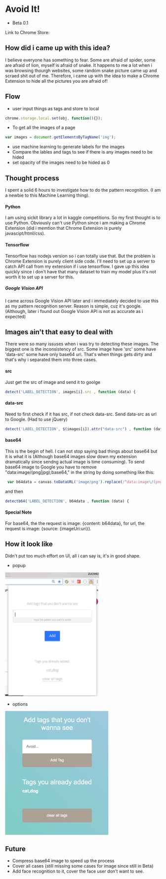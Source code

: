 # Avoid It!
* Beta 0.1

Link to Chrome Store: 

## How did i came up with this idea?
I believe everyone has something to fear. Some are afraid of spider, some are afraid of lion, myself is afraid of snake. 
It happens to me a lot when i was browsing thourgh websites, some random snake picture came up and scraed shit out of me.
Therefore, i came up with the idea to make a Chrome Extension to hide all the pictures you are afraid of!

## Flow
* user input things as tags and store to local 
```javascript
chrome.storage.local.set(obj, function(){}); 
```
* To get all the images of a page 
```javascript
var images = document.getElementsByTagName('img'); 
```
* use machine learning to generate labels for the images
* Compare the lables and tags to see if there is any images need to be hided
* set opacity of the images need to be hided as 0 

## Thought process
I spent a solid 6 hours to investigate how to do the pattern recognition. (I am a newbie to this Machine Learning thing).
#### Python
I am using sickit library a lot in kaggle competitions. So my first thought is to use Python.
Obviously can't use Python since i am making a Chrome Extension (did i memtion that Chrome Extension is purely javascipt/html/css).
#### Tensorflow
Tensorflow has nodejs version so i can totally use that. But the problem is Chrome Extension is purely client side code. I'll need to set up a server to catch API call from my extension if i use tensorflow. 
I gave up this idea quickly since i don't have that many dataset to train my model plus it's not worth it to set up a server for this.
##### Google Vision API
I came across Google Vision API later and i immediately decided to use this as my pattern recognition server.
Reason is simple, cuz it's google. (Although, later i found out Google Vision API is not as accurate as i expected)


## Images ain't that easy to deal with
There were so many issuses when i was try to detecting these images. The biggest one is the inconsistency of src. Some image have 'src' some have 'data-src' some have only base64 uri. That's when things gets dirty and that's why i separated them into three cases. 
#### src
Just get the src of image and send it to goolge
```javascript
detect('LABEL_DETECTION', images[i].src , function (data) { 
```
#### data-src
Need to first check if it has src, if not check data-src. Send data-src as url to Google. (Had to use jQuery)
```javascript
detect('LABEL_DETECTION', $(images[i]).attr("data-src") , function (data) { 
```
#### base64
This is the begin of hell. I can not stop saying bad things about base64 but it is what it is (Although base64 images slow down my extension dramatically since sendng actual image is time consuming). To send base64 image to Google you have to remove "data:image\/(png|jpg);base64," in the string by doing something like this:
```javascript
 var b64data = canvas.toDataURL('image/png').replace(/^data:image\/(png|jpg);base64,/, '');
```
and then 
```javascript
detectb64('LABEL_DETECTION', b64data , function (data) {
```
#### Special Note
For base64, the the request is image: {content: b64data}, for url, the request is image: {source: {imageUri:uri}}.

## How it look like
Didn't put too much effort on UI, all i can say is, it's in good shape.
* popup
<img src="https://github.com/zuoweifu/AvoidIt/blob/master/img/popup.png" alt="Popup" height=400/>

* options
<img src="https://github.com/zuoweifu/AvoidIt/blob/master/img/options.png" alt="Popup" height=400/>

## Future
* Compress base64 image to speed up the process
* Cover all cases (still missing some cases for image since still in Beta)
* Add face recognition to it, cover the face user don't want to see.
